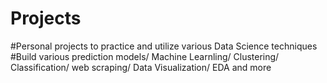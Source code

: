 # Projects
#Personal projects to practice and utilize various Data Science techniques
#Build various prediction models/ Machine Learnling/ Clustering/ Classification/ web scraping/ Data Visualization/ EDA and more
